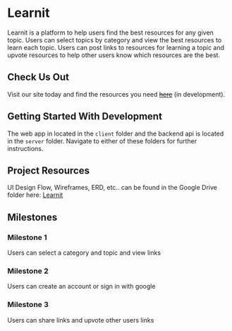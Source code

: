 # Learnit
Learnit is a platform to help users find the best resources for any given topic. Users can select topics by category and view the best resources to learn each topic. Users can post links to resources for learning a topic and upvote resources to help other users know which resources are the best.

## Check Us Out
Visit our site today and find the resources you need ~~[here](learnit.now.sh)~~ (in development).

## Getting Started With Development
The web app in located in the `client` folder and the backend api is located in the `server` folder. Navigate to either of these folders for further instructions.

## Project Resources
UI Design Flow, Wireframes, ERD, etc.. can be found in the Google Drive folder here: [Learnit](https://drive.google.com/open?id=1HgCFBukWhyTQaG_ECtsFlnZufp1-Xugp)

## Milestones
### Milestone 1
Users can select a category and topic and view links
### Milestone 2
Users can create an account or sign in with google
### Milestone 3
Users can share links and upvote other users links